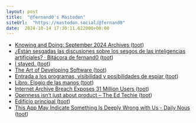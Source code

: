 ```yaml
---
layout: post
title:  "@fernand0's Mastodon"
siteUrl:  "https://mastodon.social/@fernand0"
date:  2024-10-14 17:30:11.622000+00:00
---
```

*  [Knowing and Doing: September 2024 Archives   ](https://www.cs.uni.edu/~wallingf/blog/archives/monthly/2024-09.html#e2024-09-28T08_51_09.htm) ([toot](https://mastodon.social/@fernand0/113306960628701967))
*  [¿Están sesgadas las discusiones sobre los sesgos de las inteligencias artificiales? · Bitácora de fernand0 ](http://blog.elmundoesimperfecto.com/2024/10/14/sesgos-ia) ([toot](https://mastodon.social/@fernand0/113306655873512917))
*  [I stayed. ](https://zeldman.com/2024/10/04/i-stayed) ([toot](https://mastodon.social/@fernand0/113306630301565194))
*  [The Art of Developing Software ](https://www.dodgycoder.net/2024/10/the-art-of-developing-software.htm) ([toot](https://mastodon.social/@fernand0/113306545774486053))
*  [Entrada a los programas, visibilidad y posibilidades de espiar ](http://fernand0.github.io//desplegado-urls) ([toot](https://mastodon.social/@fernand0/113306536637257265))
*  [Libro. Elogio de las manos ](https://fotografiasenmovimiento.wordpress.com/2024/10/14/libro-elogio-de-las-manos) ([toot](https://mastodon.social/@fernand0/113306383083947959))
*  [Internet Archive Breach Exposes 31 Million Users ](https://www.wired.com/story/internet-archive-hacked) ([toot](https://mastodon.social/@fernand0/113306206179511568))
*  [Openness isn’t just about product – The Ed Techie ](https://blog.edtechie.net/oer/openness-isnt-just-about-product) ([toot](https://mastodon.social/@fernand0/113305450946213048))
*  [Edificio principal ](https://www.flickr.com/photos/fernand0/54051859301) ([toot](https://mastodon.social/@fernand0/113305311151715497))
*  [This App May Indicate Something Is Deeply Wrong with Us - Daily Nous ](https://dailynous.com/2024/09/20/this-app-may-indicate-whether-something-is-deeply-wrong-with-us) ([toot](https://mastodon.social/@fernand0/113305267425307533))

